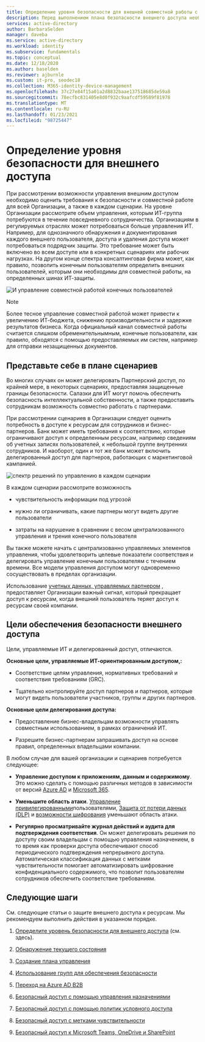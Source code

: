 ```yaml
---
title: Определение уровня безопасности для внешней совместной работы с помощью Azure Active Directory
description: Перед выполнением плана безопасности внешнего доступа необходимо определить, что вы пытаетесь достичь.
services: active-directory
author: BarbaraSelden
manager: daveba
ms.service: active-directory
ms.workload: identity
ms.subservice: fundamentals
ms.topic: conceptual
ms.date: 12/18/2020
ms.author: baselden
ms.reviewer: ajburnle
ms.custom: it-pro, seodec18
ms.collection: M365-identity-device-management
ms.openlocfilehash: 37c27e84f15a01a2d8832baae137518685de59a8
ms.sourcegitcommit: 78ecfbc831405e8d0f932c9aafcdf59589f81978
ms.translationtype: MT
ms.contentlocale: ru-RU
ms.lasthandoff: 01/23/2021
ms.locfileid: "98725447"
---
```

# <a name="determine-your-security-posture-for-external-access"></a>Определение уровня безопасности для внешнего доступа 

При рассмотрении возможности управления внешним доступом необходимо оценить требования к безопасности и совместной работе для всей Организации, а также в каждом сценарии. На уровне Организации рассмотрите объем управления, которым ИТ-группа потребуются в течение повседневного сотрудничества. Организациям в регулируемых отраслях может потребоваться больше управления ИТ. Например, для однозначного обнаружения и документирования каждого внешнего пользователя, доступа и удаления доступа может потребоваться подрядчик защиты. Это требование может быть включено во всем доступе или в конкретных сценариях или рабочих нагрузках. На другом конце спектра консалтинговая фирма может, как правило, позволить конечным пользователям определить внешних пользователей, которым они необходимы для совместной работы, на определенных шинах ИТ-защиты. 

![И управление совместной работой конечных пользователей](media/secure-external-access/1-overall-control.png)

> [!NOTE]
> Более тесное управление совместной работой может привести к увеличению ИТ-бюджета, снижению производительности и задержке результатов бизнеса. Когда официальный канал совместной работы считается слишком обременительнымным, конечные пользователи, как правило, обходятся с помощью предоставляемых им систем, например для отправки незащищенных документов.

## <a name="think-in-terms-of-scenarios"></a>Представьте себе в плане сценариев

Во многих случаях он может делегировать Партнерский доступ, по крайней мере, в некоторых сценариях, предоставляя защищенные границы безопасности. Салазки для ИТ могут помочь обеспечить безопасность интеллектуальной собственности, а также предоставить сотрудникам возможность совместно работать с партнерами.

При рассмотрении сценариев в Организации следует оценить потребность в доступе к ресурсам для сотрудников и бизнес-партнеров. Банк может иметь требования к соответствию, которые ограничивают доступ к определенным ресурсам, например сведениям об учетных записях пользователей, к небольшой группе внутренних сотрудников. И наоборот, один и тот же банк может включить делегированный доступ для партнеров, работающих с маркетинговой кампанией.

![спектр решений по управлению в каждом сценарии](media\secure-external-access\1-scenarios.png)

В каждом сценарии рассмотрите возможность 

* чувствительность информации под угрозой

* нужно ли ограничивать, какие партнеры могут видеть другие пользователи

* затраты на нарушение в сравнении с весом централизованного управления и трения конечного пользователя

 Вы также можете начать с централизованно управляемых элементов управления, чтобы удовлетворить целевые показатели соответствия и делегировать управление конечным пользователям с течением времени. Все модели управления доступом могут одновременно сосуществовать в пределах организации. 

Использование [учетных данных, управляемых партнером](../external-identities/what-is-b2b.md) , предоставляет Организации важный сигнал, который прекращает доступ к ресурсам, когда внешний пользователь теряет доступ к ресурсам своей компании.

## <a name="goals-of-securing-external-access"></a>Цели обеспечения безопасности внешнего доступа

Цели, управляемые ИТ и делегированный доступ, отличаются.

**Основные цели, управляемые ИТ-ориентированным доступом,:**

* Соответствие целям управления, нормативных требований и соответствия требованиям (GRC). 

* Тщательно контролируйте доступ партнеров и партнеров, которые могут видеть пользователи участников, группы и других партнеров.

**Основные цели делегирования доступа:**

* Предоставление бизнес-владельцам возможности управлять совместным использованием, в рамках ограничений ИТ.

* Разрешите бизнес-партнерам запрашивать доступ на основе правил, определенных владельцами компании.

В любом случае для вашей организации и сценариев потребуется следующее: 

* **Управление доступом к приложениям, данным и содержимому**. Это можно сделать с помощью различных методов в зависимости от версий [Azure AD](https://azure.microsoft.com/pricing/details/active-directory/) и [Microsoft 365](https://www.microsoft.com/microsoft-365/compare-microsoft-365-enterprise-plans). 

* **Уменьшите область атаки**. [Управление привилегированными](../privileged-identity-management/pim-configure.md)пользователями, [Защита от потери данных (DLP)](/exchange/security-and-compliance/data-loss-prevention/data-loss-prevention) и [возможности шифрования](/exchange/security-and-compliance/data-loss-prevention/data-loss-prevention) уменьшают область атаки.

* **Регулярно просматривайте журнал действий и аудита для подтверждения соответствия**. Он может делегировать решения по доступу своим владельцам с помощью управления назначением, в то время как проверки доступа обеспечивают способ периодического подтверждения непрерывного доступа. Автоматическая классификация данных с метками чувствительности помогает автоматизировать шифрование конфиденциального содержимого, что позволит пользователям сотрудников обеспечить соответствие требованиям.

## <a name="next-steps"></a>Следующие шаги 

См. следующие статьи о защите внешнего доступа к ресурсам. Мы рекомендуем выполнить действия в указанном порядке.

1. [Определите уровень безопасности для внешнего доступа](1-secure-access-posture.md) (см. здесь).

2. [Обнаружение текущего состояния](2-secure-access-current-state.md)

3. [Создание плана управления](3-secure-access-plan.md)

4. [Использование групп для обеспечения безопасности](4-secure-access-groups.md)

5. [Переход на Azure AD B2B](5-secure-access-b2b.md)

6. [Безопасный доступ с помощью управления назначениями](6-secure-access-entitlement-managment.md)

7. [Безопасный доступ с помощью политик условного доступа](7-secure-access-conditional-access.md)

8. [Безопасный доступ с метками чувствительности](8-secure-access-sensitivity-labels.md)

9. [Безопасный доступ к Microsoft Teams, OneDrive и SharePoint](9-secure-access-teams-sharepoint.md)
 

